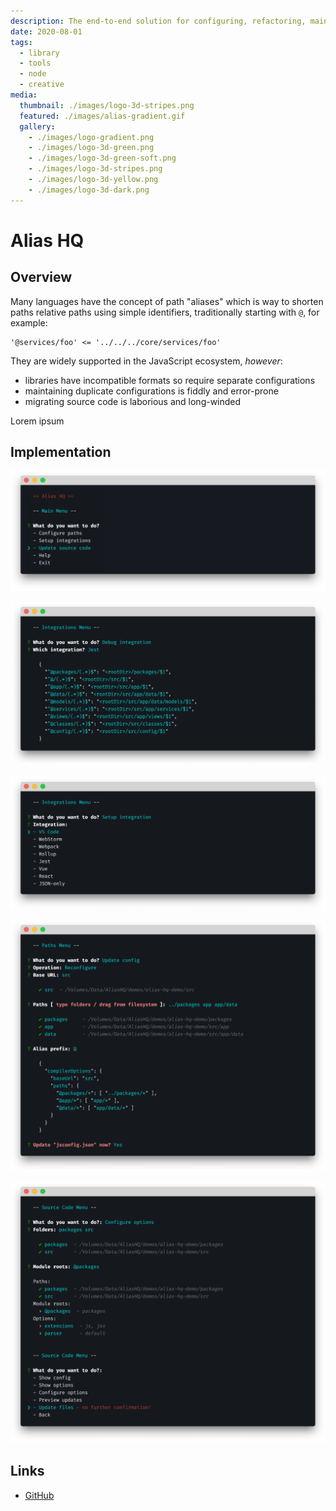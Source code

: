 ```yaml
---
description: The end-to-end solution for configuring, refactoring, maintaining and using path aliases
date: 2020-08-01
tags:
  - library
  - tools
  - node
  - creative
media:
  thumbnail: ./images/logo-3d-stripes.png
  featured: ./images/alias-gradient.gif
  gallery:
    - ./images/logo-gradient.png
    - ./images/logo-3d-green.png
    - ./images/logo-3d-green-soft.png
    - ./images/logo-3d-stripes.png
    - ./images/logo-3d-yellow.png
    - ./images/logo-3d-dark.png
---
```

# Alias HQ

## Overview

Many languages have the concept of path "aliases" which is way to shorten paths relative paths using simple identifiers, traditionally starting with `@`, for example:


```
'@services/foo' <= '../../../core/services/foo' 
```

They are widely supported in the JavaScript ecosystem, *however*:

- libraries have incompatible formats so require separate configurations
- maintaining duplicate configurations is fiddly and error-prone
- migrating source code is laborious and long-winded

Lorem ipsum

## Implementation


![cli-preview.png](./screens/cli-preview.png)

![cli-debug.png](./screens/cli-debug.png)

![cli-integrations.png](./screens/cli-integrations.png)

![cli-paths.png](./screens/cli-paths.png)

![cli-source.png](./screens/cli-source.png)

## Links

- [GitHub](https://github.com/davestewart/alias-hq)

